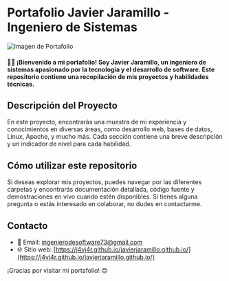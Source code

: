 # Portafolio Javier Jaramillo - Ingeniero de Sistemas

![Imagen de Portafolio](/javierjaramillo.github.io/assets/images/cv.jpg)

#### 👨‍💻 ¡Bienvenido a mi portafolio! Soy Javier Jaramillo, un ingeniero de sistemas apasionado por la tecnología y el desarrollo de software. Este repositorio contiene una recopilación de mis proyectos y habilidades técnicas. 

## Descripción del Proyecto

En este proyecto, encontrarás una muestra de mi experiencia y conocimientos en diversas áreas, como desarrollo web, bases de datos, Linux, Apache, y mucho más. Cada sección contiene una breve descripción y un indicador de nivel para cada habilidad. 

## Cómo utilizar este repositorio

Si deseas explorar mis proyectos, puedes navegar por las diferentes carpetas y encontrarás documentación detallada, código fuente y demostraciones en vivo cuando estén disponibles. Si tienes alguna pregunta o estás interesado en colaborar, no dudes en contactarme. 

## Contacto

- 📧 Email: [ingenierodesoftware73@gmail.com](mailto:ingenierodesoftware73@gmail.com)
- 🌐 Sitio web: [https://j4vj4r.github.io/javierjaramillo.github.io/](https://j4vj4r.github.io/javierjaramillo.github.io/)

¡Gracias por visitar mi portafolio! 😊
